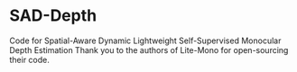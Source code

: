# SAD-Depth
Code for Spatial-Aware Dynamic Lightweight Self-Supervised Monocular Depth Estimation
Thank you to the authors of Lite-Mono for open-sourcing their code.
